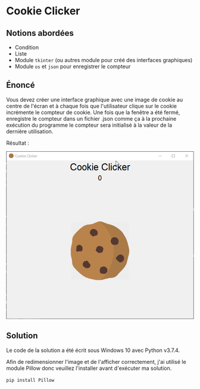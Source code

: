 # Cookie Clicker

## Notions abordées

- Condition
- Liste
- Module ```tkinter``` (ou autres module pour créé des interfaces graphiques)
- Module ```os``` et ```json``` pour enregistrer le compteur

## Énoncé

Vous devez créer une interface graphique avec une image de cookie au centre de l'écran et à chaque fois que l'utilisateur clique sur le cookie incrémente le compteur de cookie. Une fois que la fenêtre a été fermé, enregistre le compteur dans un fichier .json comme ça à la prochaine exécution du programme le compteur sera initialisé à la valeur de la dernière utilisation.

Résultat :

![Resultat](./resultat.gif)

## Solution

Le code de la solution a été écrit sous Windows 10 avec Python v3.7.4.

Afin de redimensionner l'image et de l'afficher correctement, j'ai utilisé le module Pillow donc veuillez l'installer avant d'exécuter ma solution.

```pip install Pillow``` 
